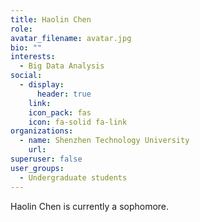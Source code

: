 ```yaml
---
title: Haolin Chen
role: 
avatar_filename: avatar.jpg
bio: ""
interests:
  - Big Data Analysis
social:
  - display:
      header: true
    link: 
    icon_pack: fas
    icon: fa-solid fa-link
organizations:
  - name: Shenzhen Technology University
    url: 
superuser: false
user_groups:
  - Undergraduate students
---
```

Haolin Chen is currently a sophomore.


